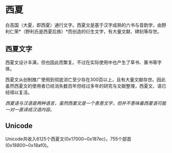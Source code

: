 # 西夏
白高国（大夏，即西夏）通行文字。西夏文是基于汉字成熟的六书与音韵学，由野利仁荣*（野利氏是西夏后族）*而创造的衍生文字，有大量文献、碑刻等存世。

## 西夏文字
西夏文设计丰满，但也因此而繁复。不过在实际使用中也产生了草书、篆书等字体。

西夏文从创制推广使用到彻底消亡至少存在300百以上，且有大量文献存世。因此虽然西夏文的使用者已经消失数百年但经过多年的研究与文献整理，西夏文、语已经得以复活。

_西夏语与汉语是两种语言，虽然西夏文是一个表意文字，但并不意味着西夏语可能一对一直译成汉语内容。_

## Unicode
Unicode共收入6125个西夏文(0x17000~0x187ec)，755个部首(0x18800~0x18af0)。